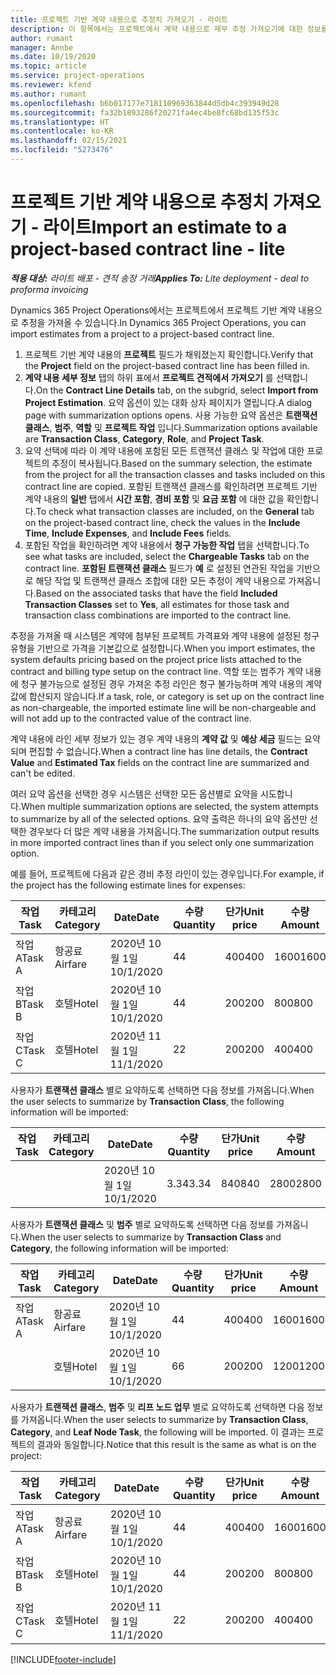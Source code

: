 ```yaml
---
title: 프로젝트 기반 계약 내용으로 추정치 가져오기 - 라이트
description: 이 항목에서는 프로젝트에서 계약 내용으로 재무 추정 가져오기에 대한 정보를 제공합니다.
author: rumant
manager: Annbe
ms.date: 10/19/2020
ms.topic: article
ms.service: project-operations
ms.reviewer: kfend
ms.author: rumant
ms.openlocfilehash: b6b017177e718110969363844d5db4c393949d28
ms.sourcegitcommit: fa32b1893286f20271fa4ec4be8fc68bd135f53c
ms.translationtype: HT
ms.contentlocale: ko-KR
ms.lasthandoff: 02/15/2021
ms.locfileid: "5273476"
---
```

# <a name="import-an-estimate-to-a-project-based-contract-line---lite"></a><span data-ttu-id="4c1a7-103">프로젝트 기반 계약 내용으로 추정치 가져오기 - 라이트</span><span class="sxs-lookup"><span data-stu-id="4c1a7-103">Import an estimate to a project-based contract line - lite</span></span>

<span data-ttu-id="4c1a7-104">_**적용 대상:** 라이트 배포 - 견적 송장 거래_</span><span class="sxs-lookup"><span data-stu-id="4c1a7-104">_**Applies To:** Lite deployment - deal to proforma invoicing_</span></span>

<span data-ttu-id="4c1a7-105">Dynamics 365 Project Operations에서는 프로젝트에서 프로젝트 기반 계약 내용으로 추정을 가져올 수 있습니다.</span><span class="sxs-lookup"><span data-stu-id="4c1a7-105">In Dynamics 365 Project Operations, you can import estimates from a project to a project-based contract line.</span></span>

1. <span data-ttu-id="4c1a7-106">프로젝트 기반 계약 내용의 **프로젝트** 필드가 채워졌는지 확인합니다.</span><span class="sxs-lookup"><span data-stu-id="4c1a7-106">Verify that the **Project** field on the project-based contract line has been filled in.</span></span>
2. <span data-ttu-id="4c1a7-107">**계약 내용 세부 정보** 탭의 하위 표에서 **프로젝트 견적에서 가져오기** 를 선택합니다.</span><span class="sxs-lookup"><span data-stu-id="4c1a7-107">On the **Contract Line Details** tab, on the subgrid, select **Import from Project Estimation**.</span></span> <span data-ttu-id="4c1a7-108">요약 옵션이 있는 대화 상자 페이지가 열립니다.</span><span class="sxs-lookup"><span data-stu-id="4c1a7-108">A dialog page with summarization options opens.</span></span> <span data-ttu-id="4c1a7-109">사용 가능한 요약 옵션은 **트랜잭션 클래스**, **범주**, **역할** 및 **프로젝트 작업** 입니다.</span><span class="sxs-lookup"><span data-stu-id="4c1a7-109">Summarization options available are **Transaction Class**, **Category**, **Role**, and **Project Task**.</span></span>
3. <span data-ttu-id="4c1a7-110">요약 선택에 따라 이 계약 내용에 포함된 모든 트랜잭션 클래스 및 작업에 대한 프로젝트의 추정이 복사됩니다.</span><span class="sxs-lookup"><span data-stu-id="4c1a7-110">Based on the summary selection, the estimate from the project for all the transaction classes and tasks included on this contract line are copied.</span></span> <span data-ttu-id="4c1a7-111">포함된 트랜잭션 클래스를 확인하려면 프로젝트 기반 계약 내용의 **일반** 탭에서 **시간 포함**, **경비 포함** 및 **요금 포함** 에 대한 값을 확인합니다.</span><span class="sxs-lookup"><span data-stu-id="4c1a7-111">To check what transaction classes are included, on the **General** tab on the project-based contract line, check the values in the **Include Time**, **Include Expenses**, and **Include Fees** fields.</span></span> 
4. <span data-ttu-id="4c1a7-112">포함된 작업을 확인하려면 계약 내용에서 **청구 가능한 작업** 탭을 선택합니다.</span><span class="sxs-lookup"><span data-stu-id="4c1a7-112">To see what tasks are included, select the **Chargeable Tasks** tab on the contract line.</span></span> <span data-ttu-id="4c1a7-113">**포함된 트랜잭션 클래스** 필드가 **예** 로 설정된 연관된 작업을 기반으로 해당 작업 및 트랜잭션 클래스 조합에 대한 모든 추정이 계약 내용으로 가져옵니다.</span><span class="sxs-lookup"><span data-stu-id="4c1a7-113">Based on the associated tasks that have the field **Included Transaction Classes** set to **Yes**, all estimates for those task and transaction class combinations are imported to the contract line.</span></span>

<span data-ttu-id="4c1a7-114">추정을 가져올 때 시스템은 계약에 첨부된 프로젝트 가격표와 계약 내용에 설정된 청구 유형을 기반으로 가격을 기본값으로 설정합니다.</span><span class="sxs-lookup"><span data-stu-id="4c1a7-114">When you import estimates, the system defaults pricing based on the project price lists attached to the contract and billing type setup on the contract line.</span></span> <span data-ttu-id="4c1a7-115">역할 또는 범주가 계약 내용에 청구 불가능으로 설정된 경우 가져온 추정 라인은 청구 불가능하며 계약 내용의 계약 값에 합산되지 않습니다.</span><span class="sxs-lookup"><span data-stu-id="4c1a7-115">If a task, role, or category is set up on the contract line as non-chargeable, the imported estimate line will be non-chargeable and will not add up to the contracted value of the contract line.</span></span>

<span data-ttu-id="4c1a7-116">계약 내용에 라인 세부 정보가 있는 경우 계약 내용의 **계약 값** 및 **예상 세금** 필드는 요약되며 편집할 수 없습니다.</span><span class="sxs-lookup"><span data-stu-id="4c1a7-116">When a contract line has line details, the **Contract Value** and **Estimated Tax** fields on the contract line are summarized and can't be edited.</span></span>

<span data-ttu-id="4c1a7-117">여러 요약 옵션을 선택한 경우 시스템은 선택한 모든 옵션별로 요약을 시도합니다.</span><span class="sxs-lookup"><span data-stu-id="4c1a7-117">When multiple summarization options are selected, the system attempts to summarize by all of the selected options.</span></span> <span data-ttu-id="4c1a7-118">요약 출력은 하나의 요약 옵션만 선택한 경우보다 더 많은 계약 내용을 가져옵니다.</span><span class="sxs-lookup"><span data-stu-id="4c1a7-118">The summarization output results in more imported contract lines than if you select only one summarization option.</span></span>

<span data-ttu-id="4c1a7-119">예를 들어, 프로젝트에 다음과 같은 경비 추정 라인이 있는 경우입니다.</span><span class="sxs-lookup"><span data-stu-id="4c1a7-119">For example, if the project has the following estimate lines for expenses:</span></span>

| <span data-ttu-id="4c1a7-120">작업</span><span class="sxs-lookup"><span data-stu-id="4c1a7-120">Task</span></span> | <span data-ttu-id="4c1a7-121">카테고리</span><span class="sxs-lookup"><span data-stu-id="4c1a7-121">Category</span></span> | <span data-ttu-id="4c1a7-122">Date</span><span class="sxs-lookup"><span data-stu-id="4c1a7-122">Date</span></span> | <span data-ttu-id="4c1a7-123">수량</span><span class="sxs-lookup"><span data-stu-id="4c1a7-123">Quantity</span></span> | <span data-ttu-id="4c1a7-124">단가</span><span class="sxs-lookup"><span data-stu-id="4c1a7-124">Unit price</span></span> | <span data-ttu-id="4c1a7-125">수량</span><span class="sxs-lookup"><span data-stu-id="4c1a7-125">Amount</span></span> |
| --- | --- | --- | --- | --- | --- |
| <span data-ttu-id="4c1a7-126">작업 A</span><span class="sxs-lookup"><span data-stu-id="4c1a7-126">Task A</span></span> | <span data-ttu-id="4c1a7-127">항공료</span><span class="sxs-lookup"><span data-stu-id="4c1a7-127">Airfare</span></span> | <span data-ttu-id="4c1a7-128">2020년 10월 1일</span><span class="sxs-lookup"><span data-stu-id="4c1a7-128">10/1/2020</span></span> | <span data-ttu-id="4c1a7-129">4</span><span class="sxs-lookup"><span data-stu-id="4c1a7-129">4</span></span> | <span data-ttu-id="4c1a7-130">400</span><span class="sxs-lookup"><span data-stu-id="4c1a7-130">400</span></span> | <span data-ttu-id="4c1a7-131">1600</span><span class="sxs-lookup"><span data-stu-id="4c1a7-131">1600</span></span> |
| <span data-ttu-id="4c1a7-132">작업 B</span><span class="sxs-lookup"><span data-stu-id="4c1a7-132">Task B</span></span> | <span data-ttu-id="4c1a7-133">호텔</span><span class="sxs-lookup"><span data-stu-id="4c1a7-133">Hotel</span></span> | <span data-ttu-id="4c1a7-134">2020년 10월 1일</span><span class="sxs-lookup"><span data-stu-id="4c1a7-134">10/1/2020</span></span> | <span data-ttu-id="4c1a7-135">4</span><span class="sxs-lookup"><span data-stu-id="4c1a7-135">4</span></span> | <span data-ttu-id="4c1a7-136">200</span><span class="sxs-lookup"><span data-stu-id="4c1a7-136">200</span></span> | <span data-ttu-id="4c1a7-137">800</span><span class="sxs-lookup"><span data-stu-id="4c1a7-137">800</span></span> |
| <span data-ttu-id="4c1a7-138">작업 C</span><span class="sxs-lookup"><span data-stu-id="4c1a7-138">Task C</span></span> | <span data-ttu-id="4c1a7-139">호텔</span><span class="sxs-lookup"><span data-stu-id="4c1a7-139">Hotel</span></span> | <span data-ttu-id="4c1a7-140">2020년 11월 1일</span><span class="sxs-lookup"><span data-stu-id="4c1a7-140">11/1/2020</span></span> | <span data-ttu-id="4c1a7-141">2</span><span class="sxs-lookup"><span data-stu-id="4c1a7-141">2</span></span> | <span data-ttu-id="4c1a7-142">200</span><span class="sxs-lookup"><span data-stu-id="4c1a7-142">200</span></span> | <span data-ttu-id="4c1a7-143">400</span><span class="sxs-lookup"><span data-stu-id="4c1a7-143">400</span></span> |

<span data-ttu-id="4c1a7-144">사용자가 **트랜잭션 클래스** 별로 요약하도록 선택하면 다음 정보를 가져옵니다.</span><span class="sxs-lookup"><span data-stu-id="4c1a7-144">When the user selects to summarize by **Transaction Class**, the following information will be imported:</span></span>

| <span data-ttu-id="4c1a7-145">작업</span><span class="sxs-lookup"><span data-stu-id="4c1a7-145">Task</span></span> | <span data-ttu-id="4c1a7-146">카테고리</span><span class="sxs-lookup"><span data-stu-id="4c1a7-146">Category</span></span> | <span data-ttu-id="4c1a7-147">Date</span><span class="sxs-lookup"><span data-stu-id="4c1a7-147">Date</span></span> | <span data-ttu-id="4c1a7-148">수량</span><span class="sxs-lookup"><span data-stu-id="4c1a7-148">Quantity</span></span> | <span data-ttu-id="4c1a7-149">단가</span><span class="sxs-lookup"><span data-stu-id="4c1a7-149">Unit price</span></span> | <span data-ttu-id="4c1a7-150">수량</span><span class="sxs-lookup"><span data-stu-id="4c1a7-150">Amount</span></span> |
| --- | --- | --- | --- | --- | --- |
| &nbsp; | &nbsp; | <span data-ttu-id="4c1a7-151">2020년 10월 1일</span><span class="sxs-lookup"><span data-stu-id="4c1a7-151">10/1/2020</span></span> | <span data-ttu-id="4c1a7-152">3.34</span><span class="sxs-lookup"><span data-stu-id="4c1a7-152">3.34</span></span> | <span data-ttu-id="4c1a7-153">840</span><span class="sxs-lookup"><span data-stu-id="4c1a7-153">840</span></span> | <span data-ttu-id="4c1a7-154">2800</span><span class="sxs-lookup"><span data-stu-id="4c1a7-154">2800</span></span> |

<span data-ttu-id="4c1a7-155">사용자가 **트랜잭션 클래스** 및 **범주** 별로 요약하도록 선택하면 다음 정보를 가져옵니다.</span><span class="sxs-lookup"><span data-stu-id="4c1a7-155">When the user selects to summarize by **Transaction Class** and **Category**, the following information will be imported:</span></span>

| <span data-ttu-id="4c1a7-156">작업</span><span class="sxs-lookup"><span data-stu-id="4c1a7-156">Task</span></span> | <span data-ttu-id="4c1a7-157">카테고리</span><span class="sxs-lookup"><span data-stu-id="4c1a7-157">Category</span></span> | <span data-ttu-id="4c1a7-158">Date</span><span class="sxs-lookup"><span data-stu-id="4c1a7-158">Date</span></span> | <span data-ttu-id="4c1a7-159">수량</span><span class="sxs-lookup"><span data-stu-id="4c1a7-159">Quantity</span></span> | <span data-ttu-id="4c1a7-160">단가</span><span class="sxs-lookup"><span data-stu-id="4c1a7-160">Unit price</span></span> | <span data-ttu-id="4c1a7-161">수량</span><span class="sxs-lookup"><span data-stu-id="4c1a7-161">Amount</span></span> |
| --- | --- | --- | --- | --- | --- |
| <span data-ttu-id="4c1a7-162">작업 A</span><span class="sxs-lookup"><span data-stu-id="4c1a7-162">Task A</span></span> | <span data-ttu-id="4c1a7-163">항공료</span><span class="sxs-lookup"><span data-stu-id="4c1a7-163">Airfare</span></span> | <span data-ttu-id="4c1a7-164">2020년 10월 1일</span><span class="sxs-lookup"><span data-stu-id="4c1a7-164">10/1/2020</span></span> | <span data-ttu-id="4c1a7-165">4</span><span class="sxs-lookup"><span data-stu-id="4c1a7-165">4</span></span> | <span data-ttu-id="4c1a7-166">400</span><span class="sxs-lookup"><span data-stu-id="4c1a7-166">400</span></span> | <span data-ttu-id="4c1a7-167">1600</span><span class="sxs-lookup"><span data-stu-id="4c1a7-167">1600</span></span> |
| &nbsp;| <span data-ttu-id="4c1a7-168">호텔</span><span class="sxs-lookup"><span data-stu-id="4c1a7-168">Hotel</span></span> | <span data-ttu-id="4c1a7-169">2020년 10월 1일</span><span class="sxs-lookup"><span data-stu-id="4c1a7-169">10/1/2020</span></span> | <span data-ttu-id="4c1a7-170">6</span><span class="sxs-lookup"><span data-stu-id="4c1a7-170">6</span></span> | <span data-ttu-id="4c1a7-171">200</span><span class="sxs-lookup"><span data-stu-id="4c1a7-171">200</span></span> | <span data-ttu-id="4c1a7-172">1200</span><span class="sxs-lookup"><span data-stu-id="4c1a7-172">1200</span></span> |

<span data-ttu-id="4c1a7-173">사용자가 **트랜잭션 클래스**, **범주** 및 **리프 노드 업무** 별로 요약하도록 선택하면 다음 정보를 가져옵니다.</span><span class="sxs-lookup"><span data-stu-id="4c1a7-173">When the user selects to summarize by **Transaction Class**, **Category**, and **Leaf Node Task**, the following will be imported.</span></span> <span data-ttu-id="4c1a7-174">이 결과는 프로젝트의 결과와 동일합니다.</span><span class="sxs-lookup"><span data-stu-id="4c1a7-174">Notice that this result is the same as what is on the project:</span></span>

| <span data-ttu-id="4c1a7-175">작업</span><span class="sxs-lookup"><span data-stu-id="4c1a7-175">Task</span></span> | <span data-ttu-id="4c1a7-176">카테고리</span><span class="sxs-lookup"><span data-stu-id="4c1a7-176">Category</span></span> | <span data-ttu-id="4c1a7-177">Date</span><span class="sxs-lookup"><span data-stu-id="4c1a7-177">Date</span></span> | <span data-ttu-id="4c1a7-178">수량</span><span class="sxs-lookup"><span data-stu-id="4c1a7-178">Quantity</span></span> | <span data-ttu-id="4c1a7-179">단가</span><span class="sxs-lookup"><span data-stu-id="4c1a7-179">Unit price</span></span> | <span data-ttu-id="4c1a7-180">수량</span><span class="sxs-lookup"><span data-stu-id="4c1a7-180">Amount</span></span> |
| --- | --- | --- | --- | --- | --- |
| <span data-ttu-id="4c1a7-181">작업 A</span><span class="sxs-lookup"><span data-stu-id="4c1a7-181">Task A</span></span> | <span data-ttu-id="4c1a7-182">항공료</span><span class="sxs-lookup"><span data-stu-id="4c1a7-182">Airfare</span></span> | <span data-ttu-id="4c1a7-183">2020년 10월 1일</span><span class="sxs-lookup"><span data-stu-id="4c1a7-183">10/1/2020</span></span> | <span data-ttu-id="4c1a7-184">4</span><span class="sxs-lookup"><span data-stu-id="4c1a7-184">4</span></span> | <span data-ttu-id="4c1a7-185">400</span><span class="sxs-lookup"><span data-stu-id="4c1a7-185">400</span></span> | <span data-ttu-id="4c1a7-186">1600</span><span class="sxs-lookup"><span data-stu-id="4c1a7-186">1600</span></span> |
| <span data-ttu-id="4c1a7-187">작업 B</span><span class="sxs-lookup"><span data-stu-id="4c1a7-187">Task B</span></span> | <span data-ttu-id="4c1a7-188">호텔</span><span class="sxs-lookup"><span data-stu-id="4c1a7-188">Hotel</span></span> | <span data-ttu-id="4c1a7-189">2020년 10월 1일</span><span class="sxs-lookup"><span data-stu-id="4c1a7-189">10/1/2020</span></span> | <span data-ttu-id="4c1a7-190">4</span><span class="sxs-lookup"><span data-stu-id="4c1a7-190">4</span></span> | <span data-ttu-id="4c1a7-191">200</span><span class="sxs-lookup"><span data-stu-id="4c1a7-191">200</span></span> | <span data-ttu-id="4c1a7-192">800</span><span class="sxs-lookup"><span data-stu-id="4c1a7-192">800</span></span> |
| <span data-ttu-id="4c1a7-193">작업 C</span><span class="sxs-lookup"><span data-stu-id="4c1a7-193">Task C</span></span> | <span data-ttu-id="4c1a7-194">호텔</span><span class="sxs-lookup"><span data-stu-id="4c1a7-194">Hotel</span></span> | <span data-ttu-id="4c1a7-195">2020년 11월 1일</span><span class="sxs-lookup"><span data-stu-id="4c1a7-195">11/1/2020</span></span> | <span data-ttu-id="4c1a7-196">2</span><span class="sxs-lookup"><span data-stu-id="4c1a7-196">2</span></span> | <span data-ttu-id="4c1a7-197">200</span><span class="sxs-lookup"><span data-stu-id="4c1a7-197">200</span></span> | <span data-ttu-id="4c1a7-198">400</span><span class="sxs-lookup"><span data-stu-id="4c1a7-198">400</span></span> |


[!INCLUDE[footer-include](../../includes/footer-banner.md)]